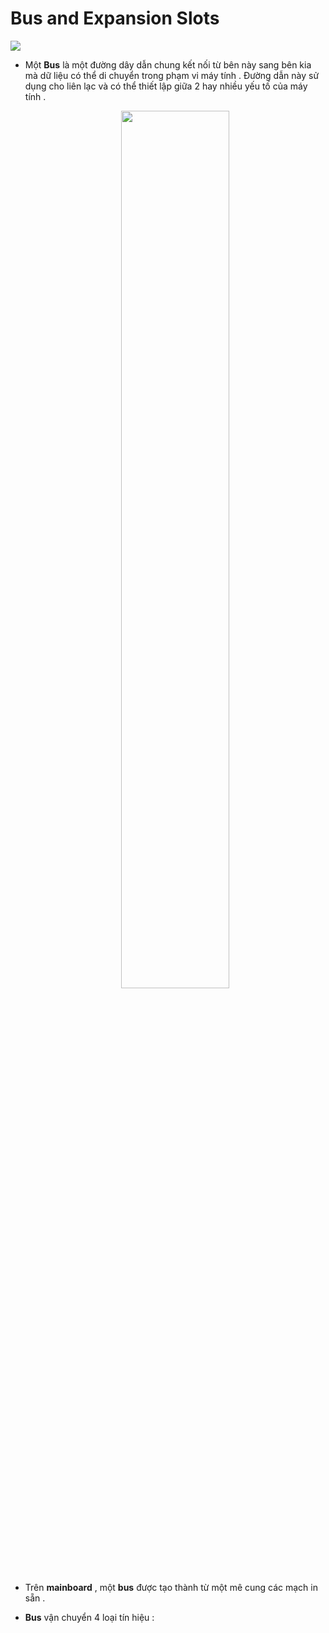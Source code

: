 # Bus and Expansion Slots

<img src=https://i.imgur.com/V516zqA.png>

- Một **Bus** là một đường dây dẫn chung kết nối từ bên này sang bên kia mà dữ liệu có thể di chuyển trong phạm vi máy tính . Đường dẫn này sử dụng cho liên lạc và có thể thiết lập giữa 2 hay nhiều yếu tố của máy tính .

    <p align=center><img src=https://i.imgur.com/zCg7QGR.jpg width=60%></p>

- Trên **mainboard** , một **bus** được tạo thành từ một mê cung các mạch in sẵn .
- **Bus** vận chuyển 4 loại tín hiệu :